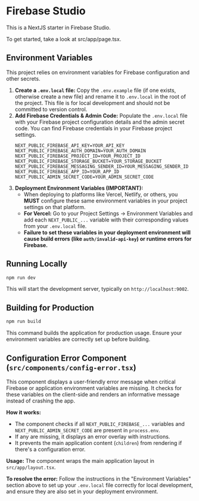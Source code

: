 # Firebase Studio

This is a NextJS starter in Firebase Studio.

To get started, take a look at src/app/page.tsx.

## Environment Variables

This project relies on environment variables for Firebase configuration and other secrets.

1.  **Create a `.env.local` file:** Copy the `.env.example` file (if one exists, otherwise create a new file) and rename it to `.env.local` in the root of the project. This file is for local development and should not be committed to version control.
2.  **Add Firebase Credentials & Admin Code:** Populate the `.env.local` file with your Firebase project configuration details and the admin secret code. You can find Firebase credentials in your Firebase project settings.
    ```env
    NEXT_PUBLIC_FIREBASE_API_KEY=YOUR_API_KEY
    NEXT_PUBLIC_FIREBASE_AUTH_DOMAIN=YOUR_AUTH_DOMAIN
    NEXT_PUBLIC_FIREBASE_PROJECT_ID=YOUR_PROJECT_ID
    NEXT_PUBLIC_FIREBASE_STORAGE_BUCKET=YOUR_STORAGE_BUCKET
    NEXT_PUBLIC_FIREBASE_MESSAGING_SENDER_ID=YOUR_MESSAGING_SENDER_ID
    NEXT_PUBLIC_FIREBASE_APP_ID=YOUR_APP_ID
    NEXT_PUBLIC_ADMIN_SECRET_CODE=YOUR_ADMIN_SECRET_CODE
    ```
3.  **Deployment Environment Variables (IMPORTANT):**
    *   When deploying to platforms like Vercel, Netlify, or others, you **MUST** configure these same environment variables in your project settings on that platform.
    *   **For Vercel:** Go to your Project Settings -> Environment Variables and add each `NEXT_PUBLIC_...` variable with their corresponding values from your `.env.local` file.
    *   **Failure to set these variables in your deployment environment will cause build errors (like `auth/invalid-api-key`) or runtime errors for Firebase.**

## Running Locally

```bash
npm run dev
```

This will start the development server, typically on `http://localhost:9002`.

## Building for Production

```bash
npm run build
```

This command builds the application for production usage. Ensure your environment variables are correctly set up before building.

## Configuration Error Component (`src/components/config-error.tsx`)

This component displays a user-friendly error message when critical Firebase or application environment variables are missing. It checks for these variables on the client-side and renders an informative message instead of crashing the app.

**How it works:**
- The component checks if all `NEXT_PUBLIC_FIREBASE_...` variables and `NEXT_PUBLIC_ADMIN_SECRET_CODE` are present in `process.env`.
- If any are missing, it displays an error overlay with instructions.
- It prevents the main application content (`children`) from rendering if there's a configuration error.

**Usage:**
The component wraps the main application layout in `src/app/layout.tsx`.

**To resolve the error:**
Follow the instructions in the "Environment Variables" section above to set up your `.env.local` file correctly for local development, and ensure they are also set in your deployment environment.
